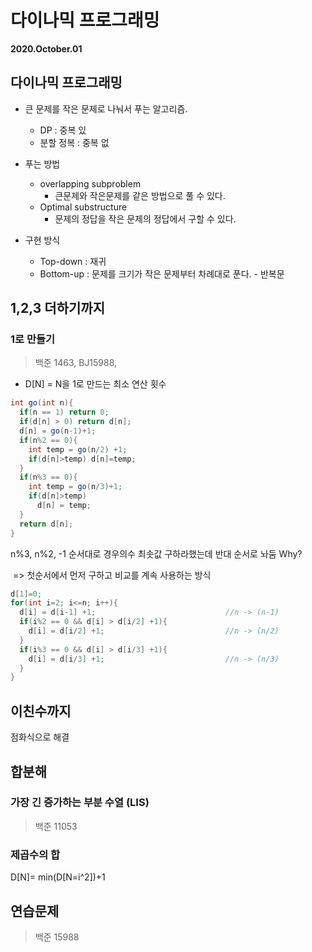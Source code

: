 #  다이나믹 프로그래밍

**2020.October.01**



## 다이나믹 프로그래밍

* 큰 문제를 작은 문제로 나눠서 푸는 알고리즘.
  * DP : 중복 있
  * 분할 정복 : 중복 없



* 푸는 방법
  * overlapping subproblem
    * 큰문제와 작은문제를 같은 방법으로 풀 수 있다.
  * Optimal substructure
    * 문제의 정답을 작은 문제의 정답에서 구할 수 있다.



* 구현 방식
  * Top-down : 재귀
  * Bottom-up : 문제를 크기가 작은 문제부터 차례대로 푼다. - 반복문





## 1,2,3 더하기까지

### 1로 만들기

> 백준 1463, BJ15988,

* D[N] = N을 1로 만드는 최소 연산 횟수

```java
int go(int n){
  if(n == 1) return 0;
  if(d[n] > 0) return d[n];
  d[n] = go(n-1)+1;
  if(n%2 == 0){
    int temp = go(n/2) +1;
    if(d[n]>temp) d[n]=temp;
  }
  if(n%3 == 0){
    int temp = go(n/3)+1;
    if(d[n]>temp)
      d[n] = temp;
  }
  return d[n];
}
```

n%3, n%2, -1 순서대로 경우의수 최솟값 구하라했는데  반대 순서로 놔둠 Why?   

​	=> 첫순서에서 먼저 구하고 비교를 계속 사용하는 방식



```java
d[1]=0;
for(int i=2; i<=n; i++){
  d[i] = d[i-1] +1; 							//n -> (n-1)
  if(i%2 == 0 && d[i] > d[i/2] +1){
    d[i] = d[i/2] +1;							//n -> (n/2)
  }
  if(i%3 == 0 && d[i] > d[i/3] +1){
    d[i] = d[i/3] +1;							//n -> (n/3)
  }
}
```







## 이친수까지

점화식으로 해결





## 합분해

### 가장 긴 증가하는 부분 수열 (LIS)

>  백준 11053



### 제곱수의 합

D[N]= min(D[N=i^2])+1





## 연습문제

> 백준 15988

